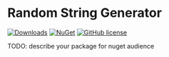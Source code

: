 # Random String Generator 

[![Downloads](https://img.shields.io/nuget/dt/Umbraco.Community.RandomStringGenerator?color=cc9900)](https://www.nuget.org/packages/Umbraco.Community.RandomStringGenerator/)
[![NuGet](https://img.shields.io/nuget/vpre/Umbraco.Community.RandomStringGenerator?color=0273B3)](https://www.nuget.org/packages/Umbraco.Community.RandomStringGenerator)
[![GitHub license](https://img.shields.io/github/license/Abdjulaziz/MyNewCustomPropertyEditorProject?color=8AB803)](https://github.com/Abdjulaziz/MyNewCustomPropertyEditorProject/blob/main/LICENSE)

TODO: describe your package for nuget audience